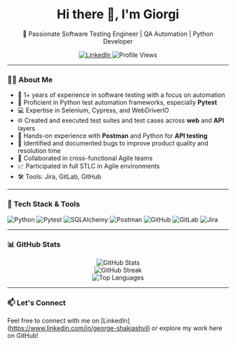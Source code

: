 <h1 align="center">Hi there 👋, I'm Giorgi </h1>

<p align="center">
  🚀 Passionate Software Testing Engineer | QA Automation | Python Developer  
</p>

<p align="center">
  <a href="https://www.linkedin.com/in/your-linkedin-profile" target="_blank">
    <img src="https://img.shields.io/badge/LinkedIn-blue?logo=linkedin&logoColor=white" alt="LinkedIn">
  </a>
  <img src="https://komarev.com/ghpvc/?username=shakiashvili&style=flat-square&color=green" alt="Profile Views">
</p>

---

### 👨‍💻 About Me

- 🧪 1+ years of experience in software testing with a focus on automation  
- 🐍 Proficient in Python test automation frameworks, especially **Pytest**  
- 💻 Expertise in Selenium, Cypress, and WebDriverIO  
- 🌐 Created and executed test suites and test cases across **web** and **API** layers  
- 🔧 Hands-on experience with **Postman** and Python for **API testing**  
- 🐞 Identified and documented bugs to improve product quality and resolution time  
- 🤝 Collaborated in cross-functional Agile teams  
- 📈 Participated in full STLC in Agile environments  
- 🛠️ Tools: Jira, GitLab, GitHub

---

### 🧰 Tech Stack & Tools

<p>
  <img src="https://img.shields.io/badge/Python-3776AB?style=for-the-badge&logo=python&logoColor=white" alt="Python">
  <img src="https://img.shields.io/badge/Pytest-0A9EDC?style=for-the-badge&logo=pytest&logoColor=white" alt="Pytest">
  <img src="https://img.shields.io/badge/SQLAlchemy-ff0000?style=for-the-badge&logo=sqlalchemy&logoColor=white" alt="SQLAlchemy">
  <img src="https://img.shields.io/badge/Postman-FF6C37?style=for-the-badge&logo=postman&logoColor=white" alt="Postman">
  <img src="https://img.shields.io/badge/GitHub-181717?style=for-the-badge&logo=github&logoColor=white" alt="GitHub">
  <img src="https://img.shields.io/badge/GitLab-FC6D26?style=for-the-badge&logo=gitlab&logoColor=white" alt="GitLab">
  <img src="https://img.shields.io/badge/Jira-0052CC?style=for-the-badge&logo=jira&logoColor=white" alt="Jira">
</p>

---

### 📊 GitHub Stats

<p align="center">
  <img src="https://github-readme-stats.vercel.app/api?username=shakiashvili&show_icons=true&theme=radical" alt="GitHub Stats">
  <br>
  <img src="https://github-readme-streak-stats.herokuapp.com/?user=shakiashvili&theme=radical" alt="GitHub Streak">
  <br>
  <img src="https://github-readme-stats.vercel.app/api/top-langs/?username=shakiashvili&layout=compact&theme=radical" alt="Top Languages">
</p>

---

### 📫 Let's Connect

Feel free to connect with me on [LinkedIn](https://www.linkedin.com/in/george-shakiashvili or explore my work here on GitHub!


